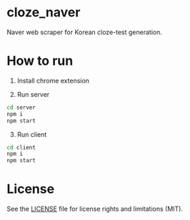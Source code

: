 # cloze_naver
Naver web scraper for Korean cloze-test generation.

# How to run

1. Install chrome extension

2. Run server

```bash
cd server
npm i
npm start
```

3. Run client

```bash
cd client
npm i
npm start
```

# License

See the [LICENSE](LICENSE.txt) file for license rights and limitations (MIT).
